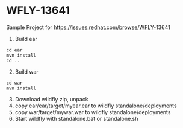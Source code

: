 # WFLY-13641

Sample Project for
https://issues.redhat.com/browse/WFLY-13641

1. Build ear
 
```
cd ear
mvn install
cd ..
```

2. Build war

```
cd war
mvn install
```

3. Download wildfly zip, unpack
4. copy ear/ear/target/myear.ear to wildfly standalone/deployments
5. copy war/target/mywar.war to wildfly standalone/deployments
6. Start wildfly with standalone.bat or standalone.sh

 

